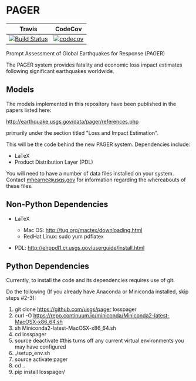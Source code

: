 PAGER
=====


| Travis  | CodeCov |
| ------------- | ------------- |
| [![Build Status](https://travis-ci.org/usgs/pager.svg?branch=master)](https://travis-ci.org/usgs/pager)  | [![codecov](https://codecov.io/gh/usgs/pager/branch/master/graph/badge.svg)](https://codecov.io/gh/usgs/pager)  |

Prompt Assessment of Global Earthquakes for Response (PAGER)

The PAGER system provides fatality and economic loss impact estimates following significant earthquakes worldwide.

Models
------
The models implemented in this repository have been published in the papers listed here:

http://earthquake.usgs.gov/data/pager/references.php

primarily under the section titled "Loss and Impact Estimation".


This will be the code behind the new PAGER system.  Dependencies include:

 - LaTeX
 - Product Distribution Layer (PDL)

You will need to have a number of data files installed on your system.
Contact mhearne@usgs.gov for information regarding the whereabouts of
these files.

Non-Python Dependencies
----------------------
* LaTeX 
  * Mac OS: <a href="http://tug.org/mactex/downloading.html">http://tug.org/mactex/downloading.html</a>
  * RedHat Linux: sudo yum pdflatex

* PDL: <a href="http://ehppdl1.cr.usgs.gov/userguide/install.html">http://ehppdl1.cr.usgs.gov/userguide/install.html</a>

Python Dependencies
------------
Currently, to install the code and its dependencies requires use of git.

Do the following (If you already have Anaconda or Miniconda installed, skip steps #2-3):

  1. git clone https://github.com/usgs/pager losspager
  2. curl -O https://repo.continuum.io/miniconda/Miniconda2-latest-MacOSX-x86_64.sh
  3. sh Miniconda2-latest-MacOSX-x86_64.sh
  4. cd losspager
  6. source deactivate #this turns off any current virtual environments you may have configured
  5. ./setup_env.sh
  6. source activate pager
  6. cd ..
  7. pip install losspager/







  


